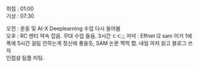 취침 : 01:00  
기상 : 07:30  

오전 : 운동 및 AI-X Deeplearning 수업 다시 들어봄  
오후 : RC 멘티 약속 잡음. 무대 수업 들음. 3시간 ㄷㄷ;;
저녁 : Effnet l2 sam 이거 1에폭에 5시간 걸림 안하는게 정신에 좋을듯, SAM 논문 찍먹 함. 내일 마저 읽고 블로그 쓰자  
인컴설 팀플 미팅.
